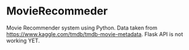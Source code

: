# MovieRecommeder
Movie Recommender system using Python.
Data taken from https://www.kaggle.com/tmdb/tmdb-movie-metadata.
Flask API is not working YET.
